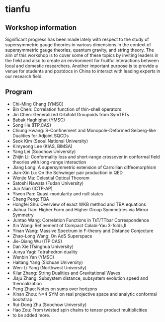 # tianfu
## Workshop information
Significant progress has been made lately with respect to the study of supersymmetric gauge theories in various dimensions in the context of supersymmetric gauge theories, quantum gravity, and string theory. The aim of this workshop is to cover some of these topics by inviting leaders in the field and also to create an environment for fruitful interactions between local and domestic researchers. Another important purpose is to provide a venue for students and postdocs in China to interact with leading experts in our research field.

## Program
- Chi-Ming Chang (YMSC)
- Bin Chen: Correlation function of thin-shell operators
- Jin Chen: Generalized Orbifold Groupoids from SymTFTs
- Babak Haghighat (YMSC)
- Song He (ITP,CAS)
- Chiung Hwang: S-Confinement and Monopole-Deformed Seiberg-like Dualities for Adjoint SQCDs
- Seok Kim (Seoul National University)
- Kimyeong Lee (KIAS, BIMSA)
- Yang Lei (Soochow University)
- Zhijin Li: Conformality loss and short-range crossover in conformal field theories with long-range interaction 
- Jiang Long: A supersymmetric extension of Carrollian diffeomorphism
- Jian-Xin Lu: On the Schwinger pair production in QED
- Wenjie Ma: Celestial Optical Theorem
- Satoshi Nawata (Fudan University)
- Jun Nian (ICTP-AP)
- Yiwen Pan: Quasi-modularity and null states
- Cheng Peng: TBA
- Hongfei Shu: Overview of exact WKB method and TBA equations
- Jiahua Tian: Higher Form and Higher Group Symmetries via Mirror Symmetry
- Juntao Wang: Correlation Functions in TsT/TTbar Correspondence
- Xin Wang: Refinement of Compact Calabi-Yau 3-folds,II
- Yinan Wang: Massive Spectrum in F-theory and Distance Conjecture
- Zhao-Long Wang: On AdS Superspace
- Jie-Qiang Wu (ITP CAS)
- Dan Xie (Tsinghua University)
- Junya Yagi: Tetrahedron duality
- Wenbin Yan (YMSC)
- Haitang Yang (Sichuan University)
- Wen-Li Yang (Northwest University) 
- Kilar Zhang: String Dualities and Gravitational Waves
- Jiaju Zhang: Subsystem distance, subsystem evolution speed and thermalization
- Peng Zhao: Notes on sums over horizons
- Xinan Zhou: N=4 SYM on real projective space and analytic conformal bootstrap
- Rui-Dong Zhu (Soochow University)
- Hao Zou: From twisted spin chains to tensor product multiplicities
- to be added more.
